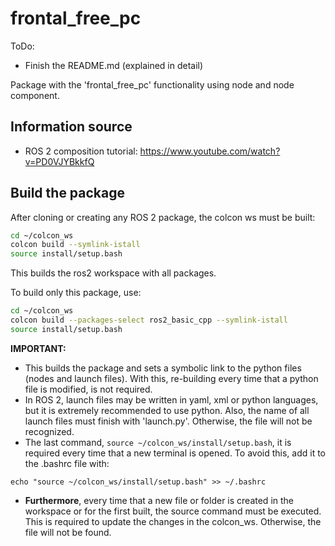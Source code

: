 
# frontal_free_pc

ToDo:
+ Finish the README.md (explained in detail)


Package with the 'frontal_free_pc' functionality using node and node component.


## Information source
- ROS 2 composition tutorial: https://www.youtube.com/watch?v=PD0VJYBkkfQ


## Build the package

After cloning or creating any ROS 2 package, the colcon ws must be built:

```bash
cd ~/colcon_ws
colcon build --symlink-istall
source install/setup.bash
```


This builds the ros2 workspace with all packages.

To build only this package, use:

```bash
cd ~/colcon_ws
colcon build --packages-select ros2_basic_cpp --symlink-istall
source install/setup.bash
```

**IMPORTANT:**

+ This builds the package and sets a symbolic link to the python files (nodes and launch files). With this, re-building every time that a python file is modified, is not required.
+ In ROS 2, launch files may be written in yaml, xml or python languages, but it is extremely recommended to use python. Also, the name of all launch files must finish with 'launch.py'. Otherwise, the file will not be recognized.
+ The last command, `source ~/colcon_ws/install/setup.bash`, it is required every time that a new terminal is opened. To avoid this, add it to the .bashrc file with:

`echo "source ~/colcon_ws/install/setup.bash" >> ~/.bashrc`

+ **Furthermore**, every time that a new file or folder is created in the workspace or for the first built, the source command must be executed. This is required to update the changes in the colcon_ws. Otherwise, the file will not be found.





